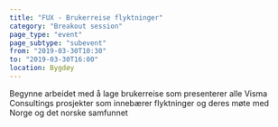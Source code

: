 ```yaml
---
title: "FUX - Brukerreise flyktninger"
category: "Breakout session"
page_type: "event"
page_subtype: "subevent"
from: "2019-03-30T10:30"
to: "2019-03-30T16:00"
location: Bygdøy
---
```

Begynne arbeidet med å lage brukerreise som presenterer alle Visma Consultings prosjekter som innebærer flyktninger og deres møte med Norge og det norske samfunnet
